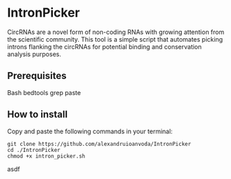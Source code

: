 # IntronPicker
CircRNAs are a novel form of non-coding RNAs with growing attention from the scientific community. This tool is a simple script that automates picking introns flanking the circRNAs for potential binding and conservation analysis purposes.

## Prerequisites
Bash
bedtools
grep
paste

## How to install
Copy and paste the following commands in your terminal:
```
git clone https://github.com/alexandruioanvoda/IntronPicker
cd ./IntronPicker
chmod +x intron_picker.sh
```
asdf
